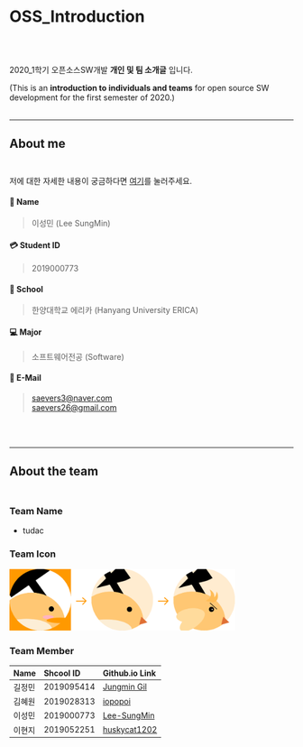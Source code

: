 OSS_Introduction
===================
<br>
<br>

2020_1학기 오픈소스SW개발 **개인 및 팀 소개글** 입니다.
<br>

(This is an **introduction to individuals and teams** for open source SW development for the first semester of 2020.)
<br>
<br>

----------


About me<br><br>
-------------

저에 대한 자세한 내용이 궁금하다면 [여기][1]를 눌러주세요.<br>

#### :information_desk_person: Name
> 이성민 (Lee SungMin) 

#### :credit_card: Student ID
> 2019000773 

#### :school: School
> 한양대학교 에리카 (Hanyang University ERICA)


#### :computer: Major
> 소프트웨어전공 (Software)


#### :e-mail: E-Mail
> saevers3@naver.com<br>
> saevers26@gmail.com
<br>
<br>


----------


About the team<br><br>
-------------------


### Team Name 
- tudac

### Team Icon
<img src = "./image/icontudac.jpg" width = "400">

### Team Member

| Name     | Shcool ID   |                Github.io Link                             |
| :------- | :---------- | :-------------------------------------------------------  |
| 길정민    | 2019095414  |  [Jungmin Gil](https://kjmin622.github.io/)               |
| 김혜원    | 2019028313  |  [iopopoi](https://iopopoi.github.io/)                    |
| 이성민    | 2019000773  |  [Lee-SungMin](https://lee-sungmin.github.io/)            |
| 이현지    | 2019052251  |  [huskycat1202](https://huskycat1202.github.io/)          |


[1]:https://lee-sungmin.github.io/
